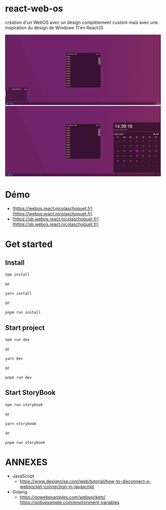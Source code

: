 # react-web-os
création d'un WebOS avec un design complètement custom mais avec une inspiration du design de Windows 11 en ReactJS

![os screenshot](src/assets/images/screenshots/os-screenshot.png)
![os screenshot calendar](src/assets/images/screenshots/os-screenshot-calendar.png)

# Démo
 - [https://webos.react.nicolaschoquet.fr](https://webos.react.nicolaschoquet.fr)
 - [https://sb.webos.react.nicolaschoquet.fr](https://sb.webos.react.nicolaschoquet.fr)

# Get started

## Install
```shell
npm install
```
or
```shell
yarn install
```
or
```shell
pnpm run install
```

## Start project
```shell
npm run dev
```
or
```shell
yarn dev
```
or
```shell
pnpm run dev
```

## Start StoryBook
```shell
npm run storybook
```
or
```shell
yarn storybook
```
or
```shell
pnpm run storybook
```

# ANNEXES
- JavaScript
    - https://www.designcise.com/web/tutorial/how-to-disconnect-a-websocket-connection-in-javascript
- Golang
    - https://gowebexamples.com/websockets/
https://gobyexample.com/environment-variables